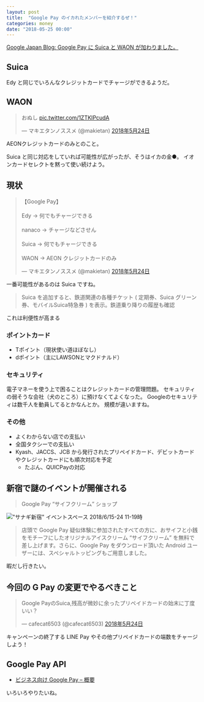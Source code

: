 ```yaml
---
layout: post
title:  "Google Pay のイカれたメンバーを紹介するぜ！"
categories: money
date: "2018-05-25 00:00"
---
```


[Google Japan Blog: Google Pay に Suica と WAON が加わりました。](https://japan.googleblog.com/2018/05/google-pay-news.html)

## Suica

Edy と同じでいろんなクレジットカードでチャージができるようだ。

## WAON

<blockquote class="twitter-tweet  tw-align-center" data-lang="ja"><p lang="ja" dir="ltr">おぬし <a href="https://t.co/1ZTKIPcudA">pic.twitter.com/1ZTKIPcudA</a></p>&mdash; マキエタンノススメ (@makietan) <a href="https://twitter.com/makietan/status/999511850394906624?ref_src=twsrc%5Etfw">2018年5月24日</a></blockquote>
<script async src="https://platform.twitter.com/widgets.js" charset="utf-8"></script>

AEONクレジットカードのみとのこと。

Suica と同じ対応をしていれば可能性が広がったが、そうはイカの金●。
イオンカードセレクトを黙って使い続けよう。

## 現状

<blockquote class="twitter-tweet  tw-align-center" data-lang="ja"><p lang="ja" dir="ltr">【Google Pay】<br><br>Edy -&gt; 何でもチャージできる<br><br>nanaco -&gt; チャージなどさせん<br><br>Suica -&gt; 何でもチャージできる<br><br>WAON -&gt; AEON クレジットカードのみ</p>&mdash; マキエタンノススメ (@makietan) <a href="https://twitter.com/makietan/status/999515272657563648?ref_src=twsrc%5Etfw">2018年5月24日</a></blockquote>
<script async src="https://platform.twitter.com/widgets.js" charset="utf-8"></script>

一番可能性があるのは Suica ですね。

> Suica を追加すると、鉄道関連の各種チケット ( 定期券、Suica グリーン券、モバイルSuica特急券 ) を表示。鉄道乗り降りの履歴も確認

これは利便性が高まる

### ポイントカード

- Tポイント（現状使い道ほぼなし）
- dポイント（主にLAWSONとマクドナルド）

### セキュリティ

電子マネーを使う上で困ることはクレジットカードの管理問題。
セキュリティの弱そうな会社（犬のところ）に預けなくてよくなった。
Googleのセキュリティは数千人を動員してるとかなんとか。
規模が違いますね。

### その他

- よくわからない店での支払い
- 全国タクシーでの支払い
- Kyash、JACCS、JCB から発行されたプリペイドカード、デビットカードやクレジットカードにも順次対応を予定
  - たぶん、QUICPayの対応

## 新宿で謎のイベントが開催される

> Google Pay “サイフクリーム” ショップ

!["サナギ新宿" イベントスペース 2018/6/15-24 11-19時](https://lh3.googleusercontent.com/O8CzM_5h9v-z9jiIeBrxjQjCPuElRNS_bcO1mE4w3F5YOWcN3ds1uRbJ-yt2jM_eOqCERmYuLG3bfcyqdTkrvBUglfcmjDFWq79qYkJAG8RorFcJGJvhEY6SU-OULYdDg9EQyJVR)

> 店頭で Google Pay 疑似体験に参加されたすべての方に、おサイフと小銭をモチーフにしたオリジナルアイスクリーム “サイフクリーム” を無料で差し上げます。さらに、Google Pay をダウンロード頂いた Android ユーザーには、スペシャルトッピングもご用意しました。

暇だし行きたい。

## 今回の G Pay の変更でやるべきこと

<blockquote class="twitter-tweet  tw-align-center" data-lang="ja"><p lang="ja" dir="ltr">Google PayのSuica,残高が微妙に余ったプリペイドカードの始末に丁度いい？</p>&mdash; cafecat6503 (@cafecat6503) <a href="https://twitter.com/cafecat6503/status/999509515614568449?ref_src=twsrc%5Etfw">2018年5月24日</a></blockquote>
<script async src="https://platform.twitter.com/widgets.js" charset="utf-8"></script>

キャンペーンの終了する LINE Pay やその他プリペイドカードの端数をチャージしよう！

## Google Pay API

- [ビジネス向け Google Pay – 概要](https://pay.google.com/intl/ja_jp/about/business/)

いろいろやりたいね。
